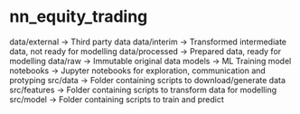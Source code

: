 # nn_equity_trading

data/external -> Third party data
data/interim -> Transformed intermediate data, not ready for modelling
data/processed -> Prepared data, ready for modelling
data/raw -> Immutable original data
models -> ML Training model
notebooks -> Jupyter notebooks for exploration, communication and protyping
src/data -> Folder containing scripts to download/generate data
src/features -> Folder containing scripts to transform data for modelling
src/model -> Folder containing scripts to train and predict
